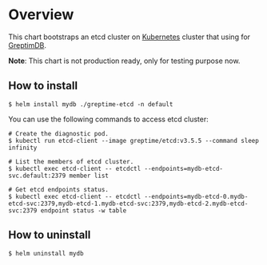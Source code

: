 # Overview

This chart bootstraps an etcd cluster on [Kubernetes](http://kubernetes.io) cluster that using for [GreptimDB](../greptimedb/README.md).

**Note**: This chart is not production ready, only for testing purpose now.

## How to install

```
$ helm install mydb ./greptime-etcd -n default
```

You can use the following commands to access etcd cluster:

```
# Create the diagnostic pod.
$ kubectl run etcd-client --image greptime/etcd:v3.5.5 --command sleep infinity

# List the members of etcd cluster.
$ kubectl exec etcd-client -- etcdctl --endpoints=mydb-etcd-svc.default:2379 member list

# Get etcd endpoints status.
$ kubectl exec etcd-client -- etcdctl --endpoints=mydb-etcd-0.mydb-etcd-svc:2379,mydb-etcd-1.mydb-etcd-svc:2379,mydb-etcd-2.mydb-etcd-svc:2379 endpoint status -w table
```

## How to uninstall

```
$ helm uninstall mydb
```

